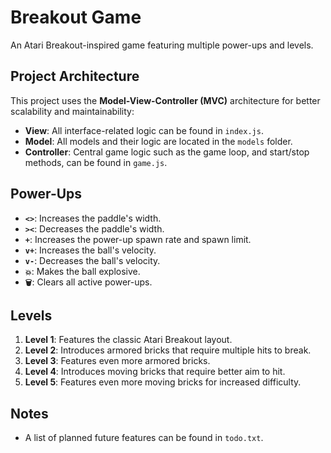 # Breakout Game

An Atari Breakout-inspired game featuring multiple power-ups and levels.

## Project Architecture

This project uses the **Model-View-Controller (MVC)** architecture for better scalability and maintainability:
- **View**: All interface-related logic can be found in `index.js`.
- **Model**: All models and their logic are located in the `models` folder.
- **Controller**: Central game logic such as the game loop, and start/stop methods, can be found in `game.js`.

## Power-Ups

- **`<>`**: Increases the paddle's width.
- **`><`**: Decreases the paddle's width.
- **`+`**: Increases the power-up spawn rate and spawn limit.
- **`v+`**: Increases the ball's velocity.
- **`v-`**: Decreases the ball's velocity.
- **`💥`**: Makes the ball explosive.
- **`🗑️`**: Clears all active power-ups.

## Levels

1. **Level 1**: Features the classic Atari Breakout layout.
2. **Level 2**: Introduces armored bricks that require multiple hits to break.
3. **Level 3**: Features even more armored bricks.
4. **Level 4**: Introduces moving bricks that require better aim to hit.
5. **Level 5**: Features even more moving bricks for increased difficulty.

## Notes

- A list of planned future features can be found in `todo.txt`.
